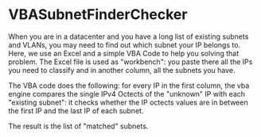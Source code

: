 # VBASubnetFinderChecker
When you are in a datacenter and you have a long list of existing subnets and VLANs, you may need to find out which subnet your IP belongs to.
Here, we use an Excel and a simple VBA Code to help you solving that problem.
The Excel file is used as "workbench": you paste there all the IPs you need to classify and in another column, all the subnets you have. 

The VBA code does the following: for every IP in the first column, the vba engine compares the single IPv4 Octects of the "unknown" IP with each "existing subnet": it checks whether the IP octects values are in between the first IP and the last IP of each subnet.

The result is the list of "matched" subnets.
